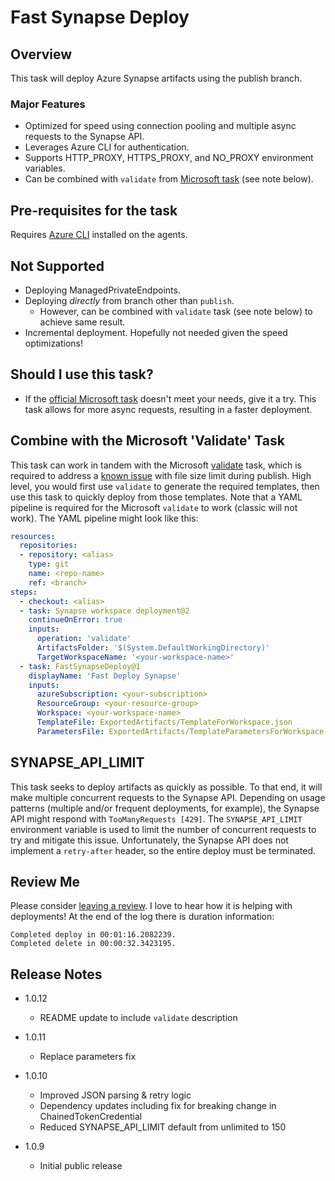 # Fast Synapse Deploy

## Overview
This task will deploy Azure Synapse artifacts using the publish branch.

### Major Features
 - Optimized for speed using connection pooling and multiple async requests to the Synapse API.
 - Leverages Azure CLI for authentication.
 - Supports HTTP_PROXY, HTTPS_PROXY, and NO_PROXY environment variables.
 - Can be combined with `validate` from [Microsoft task](https://marketplace.visualstudio.com/items?itemName=AzureSynapseWorkspace.synapsecicd-deploy) (see note below).

## Pre-requisites for the task
Requires [Azure CLI](https://docs.microsoft.com/en-us/cli/azure/overview) installed on the agents.

## Not Supported 
 - Deploying ManagedPrivateEndpoints.
 - Deploying *directly* from branch other than `publish`. 
   - However, can be combined with `validate` task (see note below) to achieve same result. 
 - Incremental deployment. Hopefully not needed given the speed optimizations!

## Should I use this task?
 - If the [official Microsoft task](https://marketplace.visualstudio.com/items?itemName=AzureSynapseWorkspace.synapsecicd-deploy) doesn't meet your needs, give it a try. This task allows for more async requests, resulting in a faster deployment. 

## Combine with the Microsoft 'Validate' Task
This task can work in tandem with the Microsoft [validate](https://learn.microsoft.com/en-us/azure/synapse-analytics/cicd/continuous-integration-delivery#configure-the-deployment-task) task, which is required to address a [known issue](https://learn.microsoft.com/en-us/azure/synapse-analytics/cicd/continuous-integration-delivery#1-publish-failed-workspace-arm-file-is-more-than-20-mb) with file size limit during publish. High level, you would first use `validate` to generate the required templates, then use this task to quickly deploy from those templates. Note that a YAML pipeline is required for the Microsoft `validate` to work (classic will not work). The YAML pipeline might look like this:

```yaml
resources:
  repositories:
  - repository: <alias>
    type: git
    name: <repo-name>
    ref: <branch>
steps:
  - checkout: <alias>
  - task: Synapse workspace deployment@2
    continueOnError: true    
    inputs:
      operation: 'validate'
      ArtifactsFolder: '$(System.DefaultWorkingDirectory)'
      TargetWorkspaceName: '<your-workspace-name>'
  - task: FastSynapseDeploy@1
    displayName: 'Fast Deploy Synapse'
    inputs:
      azureSubscription: <your-subscription>
      ResourceGroup: <your-resource-group>
      Workspace: <your-workspace-name>
      TemplateFile: ExportedArtifacts/TemplateForWorkspace.json
      ParametersFile: ExportedArtifacts/TemplateParametersForWorkspace.json
```




## SYNAPSE_API_LIMIT
This task seeks to deploy artifacts as quickly as possible. To that end, it will make multiple concurrent requests to the Synapse API. Depending on usage patterns (multiple and/or frequent deployments, for example), the Synapse API might respond with `TooManyRequests [429]`. The `SYNAPSE_API_LIMIT` environment variable is used to limit the number of concurrent requests to try and mitigate this issue.  Unfortunately, the Synapse API does not implement a `retry-after` header, so the entire deploy must be terminated.

## Review Me
Please consider [leaving a review](https://marketplace.visualstudio.com/items?itemName=shawn-mcgough.fast-synapse-deploy&ssr=false#review-details). I love to hear how it is helping with deployments!
At the end of the log there is duration information:
```
Completed deploy in 00:01:16.2082239.
Completed delete in 00:00:32.3423195.
```

## Release Notes

 - 1.0.12
   - README update to include `validate` description

 - 1.0.11
   - Replace parameters fix

 - 1.0.10
   - Improved JSON parsing & retry logic
   - Dependency updates including fix for breaking change in ChainedTokenCredential
   - Reduced SYNAPSE_API_LIMIT default from unlimited to 150

 - 1.0.9
   - Initial public release








